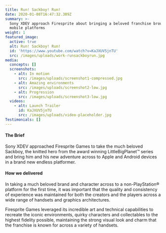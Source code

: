```yaml
---
title: Run! Sackboy! Run!
date: 2020-01-08T16:47:32.389Z
summary: >-
  Sony XDEV approach Firesprite about bringing a beloved franchise brought to
  mobile platforms
weight: 1
featured_image:
  active: true
  alt: Run! Sackboy! Run!
  id: 'https://www.youtube.com/watch?v=KaJXUV5jnTU'
  src: /images/uploads/work-runsackboyrun.jpg
media:
  concepts: []
  screenshots:
    - alt: In motion
      src: /images/uploads/screenshot1-compressed.jpg
    - alt: Amazing environments
      src: /images/uploads/screenshot2-low.jpg
    - alt: Progression
      src: /images/uploads/screenshot3-low.jpg
  videos:
    - alt: Launch Trailer
      id: KaJXUV5jnTU
      src: /images/uploads/video-placeholder.jpg
Testimonials: []
---
```

#### The Brief

Sony XDEV approached Firesprite Games to take the much beloved Sackboy, the knitted hero from the award winning LittleBigPlanet™ series and bring him and his new adventure across to Apple and Android devices in a brand new endless platformer. 

#### How we delivered

In taking a much beloved brand and character across to a non-PlayStation® platform for the first time, it was important that the quality and consistency of experience was maintained for both the creators and the players across a wide range of handsets and graphics architectures.

Firesprite Games leveraged its incredible art and technical capabilities to recreate the iconic environments, quirky characters and collectables to the highest fidelity possible, maintaining the strong visual look and charm that the franchise is known for across a variety of handsets.
